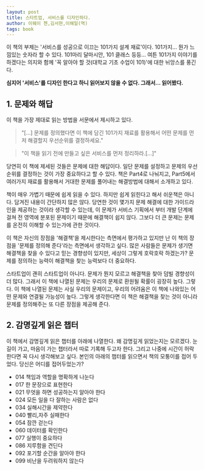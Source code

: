 ```yaml
---
layout: post
title: 스타트업, 서비스를 디자인하다.
author: 이웨이 첸,김서현,이해일(역)
tags: book
---
```


이 책의 부제는 '서비스를 성공으로 이끄는 101가지 설계 재료'이다. 101가지... 뭔가 느낌있는 숫자라 할 수 있다. 101마리 달마시안, 101 클래스 등등... 여튼 101가지 이야기를 하겠다는 의지와 함께 '꼭 알아야 할 것(대학교 기초 수업이 101)'에 대한 뉘앙스를 풍긴다. 

**심지어 '서비스'를 디자인 한다고 하니 읽어보지 않을 수 없다. 그래서... 읽어봤다.**

## 1. 문제와 해답

이 책을 가장 제대로 읽는 방법을 서문에서 제시하고 있다.

> "[...] 문제를 정의했다면 이 책에 담긴 101가지 재료를 활용해서 어떤 문제를 먼저 해결할지 우선순위를 결정하세요."

> "이 책을 읽기 전에 만들고 싶은 서비스를 먼저 정리하라.[...]"

당연히 이 책에 제세된 것들은 문제에 대한 해답이다. 일단 문제를 설정하고 문제의 우선순위를 결정하는 것이 가장 중요하다고 할 수 있다. 책은 Part4로 나눠지고, Part5에서 여러가지 재료를 활용해서 거대한 문제를 풀어내는 해결방법에 대해서 소개하고 있다.

책이 매우 가볍기 때문에 쉽게 읽을 수 있다. 하지만 쉽게 읽힌다고 해서 쉬운책은 아니다. 담겨진 내용이 간단하지 많은 않다. 당연한 것이 몇가지 문제 해결에 대한 가이드라인을 제공하는 것이라 생각할 수 있는데, 이 문제가 서비스 기획에서 부터 개발 단계에 걸쳐 전 영역에 분포된 문제이기 때문에 해결책이 쉽지 않다. 그보다 더 큰 문제는 문제를 온전히 이해할 수 있는가에 관한 것이다.

이 책은 자신의 장점을 '해결책'을 제시한다는 측면에서 평가하고 있지만 난 이 책의 장점을 '문제를 정의해 준다'라는 측면에서 생각하고 싶다. 많은 사람들은 문제가 생기면 해결책을 찾을 수 있다고 믿는 경향성이 있지만, 세상이 그렇게 호락호락 하겠는가? 문제를 정의하는 능력이 해결책을 찾는 능력보다 더 중요하다. 

스타트업이 괜히 스타트업이 아니다. 문제가 뭔지 모르고 해결책을 찾아 덤빌 경향성이 더 많다. 그래서 이 책에 나열된 문제는 우리의 문제로 환원될 확률이 굉장히 높다. 그렇다. 이 책에 나열된 문제는 사실 우리의 문제이고, 우리의 어려움은 이 책에 나와있는 어떤 문제와 연결될 가능성이 높다. 그렇게 생각한다면 이 책은 해결책을 찾는 것이 아니라 문제를 정의해주는 또 다른 장점을 제공해 준다.

## 2. 감명깊게 읽은 챕터

이 책에서 감명깊게 읽은 챕터를 아래에 나열한다. 왜 감명깊게 읽었는지는 모르겠다. 눈길이 가고, 마음이 가는 챕터라서 따로 기록해 두고자 한다. 그리고 나중에 시간이 허락한다면 꼭 다시 생각해보고 싶다. 본인의 아래의 챕터를 읽으면서 책의 모퉁이를 접어 두었다. 당신은 어디를 접어두었는가?

* 014 책임과 역할을 명확하게 나눈다
* 017 한 문장으로 표현한다
* 021 무엇을 하면 성공하는지 알아야 한다
* 024 모든 일을 다 잘하는 사람은 없다
* 034 실해시간을 제약한다
* 040 빨리,자주 실패한다
* 054 잠깐 걷는다
* 060 데이터를 확인한다
* 077 실행이 중요하다
* 086 지루함을 견딘다
* 092 포기할 순간을 알아야 한다
* 099 비난을 두려워하지 않는다
